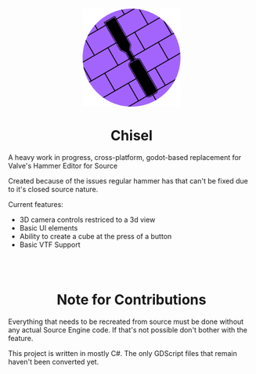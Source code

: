 <p align="center">
<img src="./chisel-icon.svg" width="200" height="200">
<h1 align="center">Chisel</h1>
</p>
A heavy work in progress, cross-platform, godot-based replacement for Valve's Hammer Editor for Source

Created because of the issues regular hammer has that can't be fixed due to it's closed source nature.

Current features:
- 3D camera controls restriced to a 3d view
- Basic UI elements
- Ability to create a cube at the press of a button
- Basic VTF Support
<br>
<br>
<h1 align="center"> Note for Contributions </h1>
Everything that needs to be recreated from source must be done without any actual Source Engine code. If that's not possible don't bother with the feature.

This project is written in mostly C#. The only GDScript files that remain haven't been converted yet.

